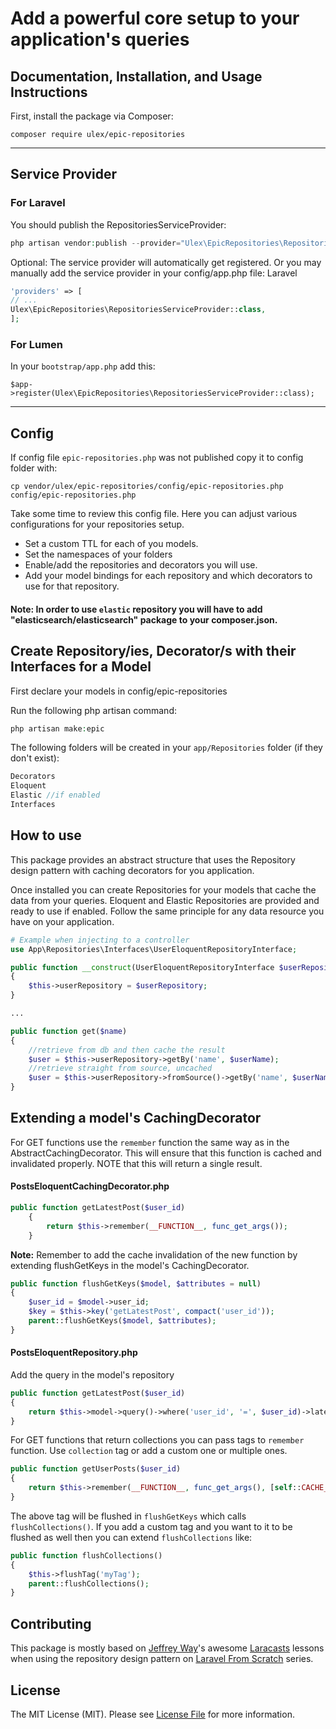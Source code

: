 # Add a powerful core setup to your application's queries

## Documentation, Installation, and Usage Instructions

First, install the package via Composer:
```
composer require ulex/epic-repositories
```

------------------------------------------
<h2> Service Provider </h2>
<h3>For Laravel</h3>

You should publish the RepositoriesServiceProvider:
```php
php artisan vendor:publish --provider="Ulex\EpicRepositories\RepositoriesServiceProvider" --tag=config
```

Optional: The service provider will automatically get registered. Or you may manually add the service provider in your config/app.php file:
Laravel
```php
'providers' => [
// ...
Ulex\EpicRepositories\RepositoriesServiceProvider::class,
];
```
<h3>For Lumen</h3>

In your `bootstrap/app.php` add this:
```
$app->register(Ulex\EpicRepositories\RepositoriesServiceProvider::class);
```

---------------

<h2> Config </h2>

If config file `epic-repositories.php` was not published copy it to config folder with:
```
cp vendor/ulex/epic-repositories/config/epic-repositories.php config/epic-repositories.php
```

Take some time to review this config file. Here you can adjust various configurations for your repositories setup.
- Set a custom TTL for each of you models.
- Set the namespaces of your folders
- Enable/add the repositories and decorators you will use.
- Add your model bindings for each repository and which decorators to use for that repository.

#### Note: In order to use `elastic` repository you will have to add "elasticsearch/elasticsearch" package to your composer.json.

<h2> Create Repository/ies, Decorator/s with their Interfaces for a Model </h2>

First declare your models in config/epic-repositories

Run the following php artisan command:
```php
php artisan make:epic
```
The following folders will be created in your `app/Repositories` folder (if they don't exist):
```php
Decorators
Eloquent
Elastic //if enabled
Interfaces
```

## How to use
This package provides an abstract structure that uses the Repository design pattern with caching decorators for you application.

Once installed you can create Repositories for your models that cache the data from your queries.
Eloquent and Elastic Repositories are provided and ready to use if enabled. Follow the same principle for any data resource you have on your application.

```php
# Example when injecting to a controller 
use App\Repositories\Interfaces\UserEloquentRepositoryInterface;

public function __construct(UserEloquentRepositoryInterface $userRepository)
{
    $this->userRepository = $userRepository;
}

...

public function get($name)
{
    //retrieve from db and then cache the result
    $user = $this->userRepository->getBy('name', $userName);
    //retrieve straight from source, uncached
    $user = $this->userRepository->fromSource()->getBy('name', $userName);
} 
```
## Extending a model's CachingDecorator
For GET functions use the `remember` function the same way as in the AbstractCachingDecorator. This will ensure that this function is cached and invalidated properly. 
NOTE that this will return a single result. 
#### PostsEloquentCachingDecorator.php
```php
public function getLatestPost($user_id)
    {
        return $this->remember(__FUNCTION__, func_get_args());
    }
```
<b>Note:</b> Remember to add the cache invalidation of the new function by extending flushGetKeys in the model's CachingDecorator.
```php
public function flushGetKeys($model, $attributes = null)
{
    $user_id = $model->user_id;
    $key = $this->key('getLatestPost', compact('user_id'));
    parent::flushGetKeys($model, $attributes);
}
```
#### PostsEloquentRepository.php
Add the query in the model's repository
```php
public function getLatestPost($user_id)
{
    return $this->model->query()->where('user_id', '=', $user_id)->latest()->first();
}
```
For GET functions that return collections you can pass tags to `remember` function. Use `collection` tag or add a custom one or multiple ones.
```php
public function getUserPosts($user_id)
{
    return $this->remember(__FUNCTION__, func_get_args(), [self::CACHE_TAG_COLLECTION]);
}
```
The above tag will be flushed in `flushGetKeys` which calls `flushCollections()`. If you add a custom tag and you want to it to be flushed as well then you can extend `flushCollections` like:  
```php
public function flushCollections()
{
    $this->flushTag('myTag');
    parent::flushCollections();
}

```

## Contributing

This package is mostly based on [Jeffrey Way](https://twitter.com/jeffrey_way)'s awesome [Laracasts](https://laracasts.com) lessons
when using the repository design pattern on [Laravel From Scratch](https://laracasts.com/series/laravel-6-from-scratch) series.


## License

The MIT License (MIT). Please see [License File](LICENSE.md) for more information.
